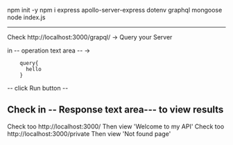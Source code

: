 npm init -y
npm i express apollo-server-express dotenv graphql mongoose
node index.js

---------------------
Check http://localhost:3000/grapql/ -> Query your Server

in -- operation text area -- ->
        
        query{
          hello
        }

-- click Run button --

Check in -- Response  text area--- to view results
---------------------

Check too http://localhost:3000/ Then view 'Welcome to my API'
Check too http://localhost:3000/private Then view 'Not found page'





